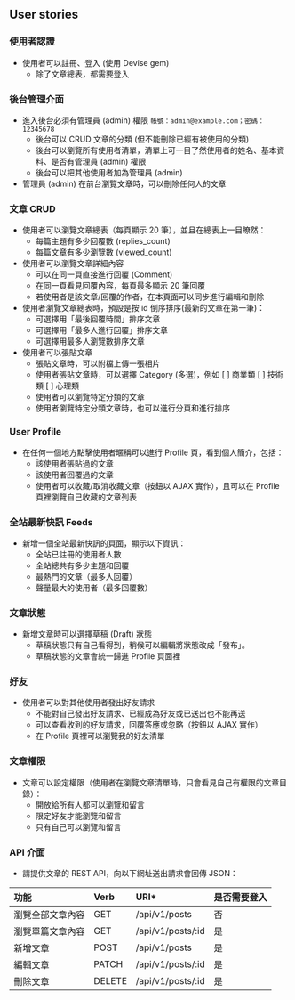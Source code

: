 ## User stories
### 使用者認證
- 使用者可以註冊、登入 (使用 Devise gem)
  - 除了文章總表，都需要登入

### 後台管理介面
- 進入後台必須有管理員 (admin) 權限 `帳號：admin@example.com；密碼：12345678`
  - 後台可以 CRUD 文章的分類 (但不能刪除已經有被使用的分類)
  - 後台可以瀏覽所有使用者清單，清單上可一目了然使用者的姓名、基本資料、是否有管理員 (admin) 權限
  - 後台可以把其他使用者加為管理員 (admin)
- 管理員 (admin) 在前台瀏覽文章時，可以刪除任何人的文章

### 文章 CRUD
- 使用者可以瀏覽文章總表（每頁顯示 20 筆），並且在總表上一目瞭然：
  - 每篇主題有多少回覆數 (replies_count)
  - 每篇文章有多少瀏覽數 (viewed_count)
- 使用者可以瀏覽文章詳細內容
  - 可以在同一頁直接進行回覆 (Comment)
  - 在同一頁看見回覆內容，每頁最多顯示 20 筆回覆
  - 若使用者是該文章/回覆的作者，在本頁面可以同步進行編輯和刪除
- 使用者瀏覽文章總表時，預設是按 id 倒序排序(最新的文章在第一筆)：
  - 可選擇用「最後回覆時間」排序文章
  - 可選擇用「最多人進行回覆」排序文章
  - 可選擇用最多人瀏覽數排序文章
- 使用者可以張貼文章
  - 張貼文章時，可以附檔上傳一張相片
  - 使用者張貼文章時，可以選擇 Category (多選)，例如 [ ] 商業類 [ ] 技術類 [ ] 心理類
  - 使用者可以瀏覽特定分類的文章
  - 使用者瀏覽特定分類文章時，也可以進行分頁和進行排序

### User Profile
- 在任何一個地方點擊使用者暱稱可以進行 Profile 頁，看到個人簡介，包括：
  - 該使用者張貼過的文章
  - 該使用者回覆過的文章
  - 使用者可以收藏/取消收藏文章（按鈕以 AJAX 實作），且可以在 Profile 頁裡瀏覽自己收藏的文章列表

### 全站最新快訊 Feeds
- 新增一個全站最新快訊的頁面，顯示以下資訊：
  - 全站已註冊的使用者人數
  - 全站總共有多少主題和回覆
  - 最熱門的文章（最多人回覆）
  - 聲量最大的使用者（最多回覆數）

### 文章狀態
- 新增文章時可以選擇草稿 (Draft) 狀態
  - 草稿狀態只有自己看得到，稍候可以編輯將狀態改成「發布」。
  - 草稿狀態的文章會統一歸進 Profile 頁面裡

### 好友
- 使用者可以對其他使用者發出好友請求
  - 不能對自己發出好友請求、已經成為好友或已送出也不能再送
  - 可以查看收到的好友請求，回覆答應或忽略（按鈕以 AJAX 實作）
  - 在 Profile 頁裡可以瀏覽我的好友清單

### 文章權限
- 文章可以設定權限（使用者在瀏覽文章清單時，只會看見自己有權限的文章目錄）：
  - 開放給所有人都可以瀏覽和留言
  - 限定好友才能瀏覽和留言
  - 只有自己可以瀏覽和留言

### API 介面
- 請提供文章的 REST API，向以下網址送出請求會回傳 JSON：

| 功能 | Verb | URI* | 是否需要登入 |
| :------------- | :------------- |:-|:-|
|瀏覽全部文章內容|	GET|	/api/v1/posts|	否|
|瀏覽單篇文章內容|	GET|	/api/v1/posts/:id|	是|
|新增文章|	POST|	/api/v1/posts|	是|
|編輯文章|	PATCH|	/api/v1/posts/:id|	是|
|刪除文章|	DELETE|	/api/v1/posts/:id|	是|